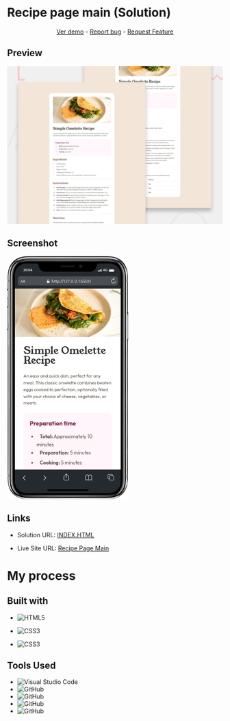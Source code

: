 # Recipe page main (Solution)
<p align="center">
  <a href="https://johanxtheking.github.io/SolutionsLIVE-Frontend-Mentor-Solutions/solutions/recipe-page-main/">Ver demo</a> -
   <a href="https://github.com/JohanXTheKing/SolutionsLIVE-Frontend-Mentor-Solutions/issues">Report bug</a> -
  <a href="https://github.com/JohanXTheKing/SolutionsLIVE-Frontend-Mentor-Solutions/issues">Request Feature</a>
</p>

## Preview

![IMAGEN](design/desktop-preview.jpg)

## Screenshot

![IMAGEN](assets/images/mobile.png)

## Links

- Solution URL: [INDEX.HTML](https://github.com/JohanXTheKing/SolutionsLIVE-Frontend-Mentor-Solutions/tree/main/solutions/recipe-page-main)


- Live Site URL: [Recipe Page Main](https://johanxtheking.github.io/SolutionsLIVE-Frontend-Mentor-Solutions/solutions/recipe-page-main/#)

# My process

## Built with
* ![HTML5](https://img.shields.io/badge/html5-%23E34F26.svg?style=for-the-badge&logo=html5&logoColor=white) 

* ![CSS3](https://img.shields.io/badge/css3-%231572B6.svg?style=for-the-badge&logo=css3&logoColor=white)
* ![CSS3](https://img.shields.io/badge/git-brightgreen.svg?style=for-the-badge&logo=git&logoColor=white)

## Tools Used

* ![Visual Studio Code](https://img.shields.io/badge/Visual%20Studio%20Code-0078d7.svg?style=for-the-badge&logo=visual-studio-code&logoColor=white)  
* ![GitHub](https://img.shields.io/badge/github-%23121011.svg?style=for-the-badge&logo=github&logoColor=white)  
* ![GitHub](https://img.shields.io/badge/linux-%23921011.svg?style=for-the-badge&logo=linux&logoColor=white) 
* ![GitHub](https://img.shields.io/badge/brave-%23921072.svg?style=for-the-badge&logo=brave&logoColor=white) 
* ![GitHub](https://img.shields.io/badge/google-%23527041.svg?style=for-the-badge&logo=google&logoColor=white) 
